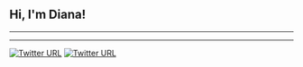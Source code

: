 ## Hi, I'm Diana!

---



---

 [![Twitter URL](https://img.shields.io/twitter/url?label=Twitter&style=social&url=https%3A%2F%2Ftwitter.com%2Fdianariosram)](https://twitter.com/dianariosram)
 [![Twitter URL](https://img.shields.io/twitter/url?color=blue&label=Linkedin&logo=%230A66C2&logoColor=blue&style=social&url=https%3A%2F%2Fwww.linkedin.com%2Fin%2Fdianariosram%2F)](https://www.linkedin.com/in/dianariosram/)


<!--
![github portada](https://user-images.githubusercontent.com/114468848/227756830-2764308b-3724-4f3b-8f86-c4ad0bd977d4.png)

![github_portada-removebg-preview](https://user-images.githubusercontent.com/114468848/227757195-36b61e09-9495-49b5-8915-710e99e712ad.png)
-->






<!--
**dianariosramirez/dianariosramirez** is a ✨ _special_ ✨ repository because its `README.md` (this file) appears on your GitHub profile.

Here are some ideas to get you started:

- 🔭 I’m currently working on ...
- 🌱 I’m currently learning ...
- 👯 I’m looking to collaborate on ...
- 🤔 I’m looking for help with ...
- 💬 Ask me about ...
- 📫 How to reach me: ...
- 😄 Pronouns: ...
- ⚡ Fun fact: ...
-->

